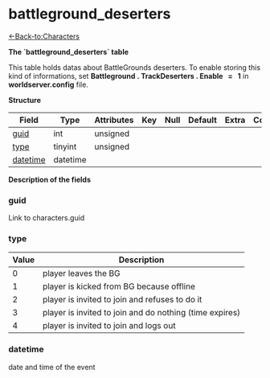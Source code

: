 # battleground\_deserters

[<-Back-to:Characters](database-characters.md)

**The \`battleground\_deserters\` table**

This table holds datas about BattleGrounds deserters. To enable storing this kind of informations, set **Battleground . TrackDeserters . Enable   =   1** in **worldserver.config** file.

**Structure**

| Field         | Type     | Attributes | Key | Null | Default | Extra | Comment |
|---------------|----------|------------|-----|------|---------|-------|---------|
| [guid][1]     | int      | unsigned   |     |      |         |       |         |
| [type][2]     | tinyint  | unsigned   |     |      |         |       |         |
| [datetime][3] | datetime |            |     |      |         |       |         |

[1]: #guid
[2]: #type
[3]: #datetime

**Description of the fields**

### guid

Link to characters.guid

### type

| Value | Description                                             |
|-------|---------------------------------------------------------|
| 0     | player leaves the BG                                    |
| 1     | player is kicked from BG because offline                |
| 2     | player is invited to join and refuses to do it          |
| 3     | player is invited to join and do nothing (time expires) |
| 4     | player is invited to join and logs out                  |

### datetime

date and time of the event
